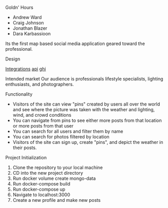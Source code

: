 Goldn' Hours

- Andrew Ward
- Craig Johnson
- Jonathan Blazer
- Dara Karbassioon

Its the first map based social media application geared toward the professional.

Design

[Integrations]()
[api](https://gitlab.com/jonathanrblazer/module3-project-gamma/-/blob/main/api_documentation.txt)
[ghi](https://excalidraw.com/#room=770732b397ed858b7cf2,kP4jFhVTuLJJarm_PX9zIQ)

Intended market
Our audience is professionals lifestyle specialists, lighting enthusiasts, and photographers.

Functionality
- Visitors of the site can view "pins" created by users all over the world and see where the picture was taken with the weather and lighting, wind, and crowd conditions
- You can navigate from pins to see either more posts from that location or more posts from that user
- You can search for all users and filter them by name
- You can search for photos filtered by location
- Visitors of the site can sign up, create "pins", and depict the weather in their posts.

Project Initialization
1. Clone the repository to your local machine
2. CD into the new project directory
3. Run docker volume create mongo-data
4. Run docker-compose build
5. Run docker-compose up
6. Navigate to localhost:3000
7. Create a new profile and make new posts